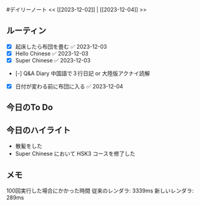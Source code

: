 #デイリーノート
<< [[2023-12-02]] | [[2023-12-04]] >>
## ルーティン
- [x] 起床したら布団を畳む ✅ 2023-12-03
- [x] Hello Chinese ✅ 2023-12-03
- [x] Super Chinese ✅ 2023-12-03
- [-] Q&A Diary 中国語で３行日記 or 大陸版アクナイ読解
- [x] 日付が変わる前に布団に入る ✅ 2023-12-04
## 今日のTo Do
## 今日のハイライト
- 散髪をした
- Super Chinese において HSK3 コースを修了した
## メモ
100回実行した場合にかかった時間
従来のレンダラ: 3339ms
新しいレンダラ: 289ms
